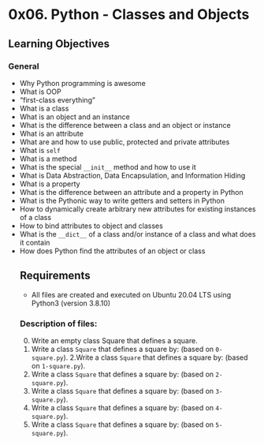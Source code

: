 # 0x06. Python - Classes and Objects

## Learning Objectives

<h3>General</h3>
<ul>
<li>Why Python programming is awesome </li>
<li>What is OOP</li>
<li>“first-class everything”</li>
<li>What is a class</li>
<li>What is an object and an instance</li>
<li>What is the difference between a class and an object or instance</li>
<li>What is an attribute</li>
<li>What are and how to use public, protected and private attributes</li>
<li>What is <code>self</code></li>
<li>What is a method</li>
<li>What is the special <code>__init__</code> method and how to use it</li>
<li>What is Data Abstraction, Data Encapsulation, and Information Hiding</li>
<li>What is a property</li>
<li>What is the difference between an attribute and a property in Python</li>
<li>What is the Pythonic way to write getters and setters in Python</li>
<li>How to dynamically create arbitrary new attributes for existing instances of a class</li>
<li>How to bind attributes to object and classes</li>
<li>What is the <code>__dict__</code> of a class and/or instance of a class and what does it contain</li>
<li>How does Python find the attributes of an object or class</li>

## Requirements

- All files are created and executed on Ubuntu 20.04 LTS using Python3 (version 3.8.10)

### Description of files:

0. Write an empty class Square that defines a square.
1. Write a class <code>Square</code> that defines a square by: (based on <code>0-square.py</code>).
2.Write a class <code>Square</code> that defines a square by: (based on <code>1-square.py</code>).
3. Write a class <code>Square</code> that defines a square by: (based on <code>2-square.py</code>).
4. Write a class <code>Square</code> that defines a square by: (based on <code>3-square.py</code>).
5. Write a class <code>Square</code> that defines a square by: (based on <code>4-square.py</code>).
6. Write a class <code>Square</code> that defines a square by: (based on <code>5-square.py</code>).